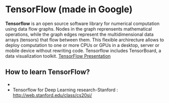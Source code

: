 # TensorFlow (made in Google)

**Tensorflow** is an open source software library for numerical computation using data flow graphs. 
Nodes in the graph reprensents mathematical operations, while the graph edges represent the multidimensional data arrays (tensors) that flow between them. This flexible archirecture allows to deploy computation to one or more CPUs or GPUs in a desktop, server or mobile device without rewriting code. Tensorflow includes TensorBoard, a data visualization toolkit. 
[TensorFlow Presentation](https://www.youtube.com/watch?v=bYeBL92v99Y)

## How to learn TensorFlow? 
* 
* Tensorflow for Deep Learning research-Stanford : http://web.stanford.edu/class/cs20si/
